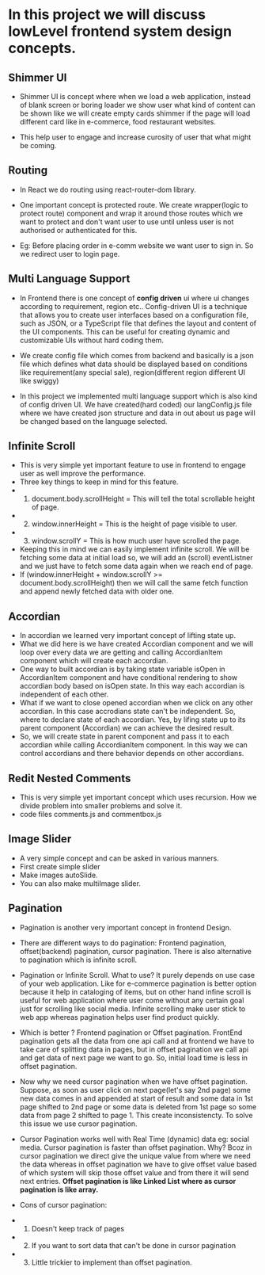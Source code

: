 # In this project we will discuss lowLevel frontend system design concepts.

## Shimmer UI

- Shimmer UI is concept where when we load a web application, instead of blank screen or boring loader we show user what kind of content can be shown like we will create empty cards shimmer if the page will load different card like in e-commerce, food restaurant websites.

- This help user to engage and increase curosity of user that what might be coming.

## Routing

- In React we do routing using react-router-dom library.

- One important concept is protected route. We create wrapper(logic to protect route) component and wrap it around those routes which we want to protect and don't want user to use until unless user is not authorised or authenticated for this.

- Eg: Before placing order in e-comm website we want user to sign in. So we redirect user to login page.

## Multi Language Support

- In Frontend there is one concept of **config driven** ui where ui changes according to requirement, region etc.. Config-driven UI is a technique that allows you to create user interfaces based on a configuration file, such as JSON, or a TypeScript file that defines the layout and content of the UI components. This can be useful for creating dynamic and customizable UIs without hard coding them.

- We create config file which comes from backend and basically is a json file which defines what data should be displayed based on conditions like requirement(any special sale), region(different region different UI like swiggy)

- In this project we implemented multi language support which is also kind of config driven UI. We have created(hard coded) our langConfig.js file where we have created json structure and data in out about us page will be changed based on the language selected.

## Infinite Scroll

- This is very simple yet important feature to use in frontend to engage user as well improve the performance.
- Three key things to keep in mind for this feature.
- 1. document.body.scrollHeight = This will tell the total scrollable height of page.
- 2. window.innerHeight = This is the height of page visible to user.
- 3. window.scrollY = This is how much user have scrolled the page.
- Keeping this in mind we can easily implement infinite scroll. We will be fetching some data at initial load so, we will add an (scroll) eventListner and we just have to fetch some data again when we reach end of page.
- If (window.innerHeight + window.scrollY >= document.body.scrollHeight) then we will call the same fetch function and append newly fetched data with older one.

## Accordian

- In accordian we learned very important concept of lifting state up.
- What we did here is we have created Accordian component and we will loop over every data we are getting and calling AccordianItem component which will create each accordian.
- One way to built accordian is by taking state variable isOpen in AccordianItem component and have conditional rendering to show accordian body based on isOpen state. In this way each accordian is independent of each other.
- What if we want to close opened accordian when we click on any other accordian. In this case accrodians state can't be independent. So, where to declare state of each accordian. Yes, by lifing state up to its parent component (Accordian) we can achieve the desired result.
- So, we will create state in parent component and pass it to each accordian while calling AccordianItem component. In this way we can control accordians and there behavior depends on other accordians.

## Redit Nested Comments

- This is very simple yet important concept which uses recursion. How we divide problem into smaller problems and solve it.
- code files comments.js and commentbox.js

## Image Slider

- A very simple concept and can be asked in various manners.
- First create simple slider
- Make images autoSlide.
- You can also make multiImage slider.

## Pagination

- Pagination is another very important concept in frontend Design.
- There are different ways to do pagination: Frontend pagination, offset(backend) pagination, cursor pagination. There is also alternative to pagination which is infinite scroll.
- Pagination or Infinite Scroll. What to use? It purely depends on use case of your web application. Like for e-commerce pagination is better option because it help in cataloging of items, but on other hand infine scroll is useful for web application where user come without any certain goal just for scrolling like social media. Infinite scrolling make user stick to web app whereas pagination helps user find product quickly.

- Which is better ? Frontend pagination or Offset pagination. FrontEnd pagination gets all the data from one api call and at frontend we have to take care of splitting data in pages, but in offset pagination we call api and get data of next page we want to go. So, initial load time is less in offset pagination.

- Now why we need cursor pagination when we have offset pagination. Suppose, as soon as user click on next page(let's say 2nd page) some new data comes in and appended at start of result and some data in 1st page shifted to 2nd page or some data is deleted from 1st page so some data from page 2 shifted to page 1. This create inconsistencty. To solve this issue we use cursor pagination.

- Cursor Pagination works well with Real Time (dynamic) data eg: social media. Cursor pagination is faster than offset pagination. Why? Bcoz in cursor pagination we direct give the unique value from where we need the data whereas in offset pagination we have to give offset value based of which system will skip those offset value and from there it will send next entries. **Offset pagination is like Linked List where as cursor pagination is like array.**

- Cons of cursor pagination:
- 1. Doesn't keep track of pages
- 2. If you want to sort data that can't be done in cursor pagination
- 3. Little trickier to implement than offset pagination.
